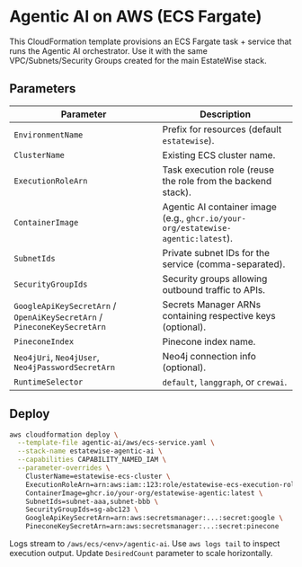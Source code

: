 # Agentic AI on AWS (ECS Fargate)

This CloudFormation template provisions an ECS Fargate task + service that runs the Agentic AI orchestrator. Use it with the same VPC/Subnets/Security Groups created for the main EstateWise stack.

## Parameters

| Parameter | Description |
|-----------|-------------|
| `EnvironmentName` | Prefix for resources (default `estatewise`). |
| `ClusterName` | Existing ECS cluster name. |
| `ExecutionRoleArn` | Task execution role (reuse the role from the backend stack). |
| `ContainerImage` | Agentic AI container image (e.g., `ghcr.io/your-org/estatewise-agentic:latest`). |
| `SubnetIds` | Private subnet IDs for the service (comma-separated). |
| `SecurityGroupIds` | Security groups allowing outbound traffic to APIs. |
| `GoogleApiKeySecretArn` / `OpenAiKeySecretArn` / `PineconeKeySecretArn` | Secrets Manager ARNs containing respective keys (optional). |
| `PineconeIndex` | Pinecone index name. |
| `Neo4jUri`, `Neo4jUser`, `Neo4jPasswordSecretArn` | Neo4j connection info (optional). |
| `RuntimeSelector` | `default`, `langgraph`, or `crewai`. |

## Deploy

```bash
aws cloudformation deploy \
  --template-file agentic-ai/aws/ecs-service.yaml \
  --stack-name estatewise-agentic-ai \
  --capabilities CAPABILITY_NAMED_IAM \
  --parameter-overrides \
    ClusterName=estatewise-ecs-cluster \
    ExecutionRoleArn=arn:aws:iam::123:role/estatewise-ecs-execution-role \
    ContainerImage=ghcr.io/your-org/estatewise-agentic:latest \
    SubnetIds=subnet-aaa,subnet-bbb \
    SecurityGroupIds=sg-abc123 \
    GoogleApiKeySecretArn=arn:aws:secretsmanager:...:secret:google \
    PineconeKeySecretArn=arn:aws:secretsmanager:...:secret:pinecone
```

Logs stream to `/aws/ecs/<env>/agentic-ai`. Use `aws logs tail` to inspect execution output. Update `DesiredCount` parameter to scale horizontally.
